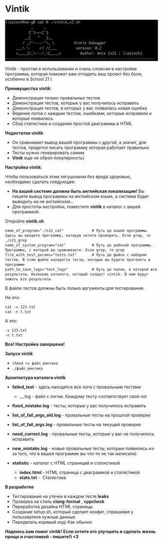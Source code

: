 # Vintik

![](logo.png)

Vintik - простая в использовании и очень сложная в настройке программа, которая поможет вам отладить ваш проект без боли, особенно в School 21 )

**Преимущества vintik**:

 - Демонстрация только провальных тестов
 - Демонстрация тестов, которые у вас получилось исправить
 - Демонстрация тестов, в которых у вас появилась новая ошибка
 - Ведение логов с каждым тестом, ошибками, которые исправили и которые появились
 - Сбор статистики и создание простой диаграммы в HTML

**Недостатки vinitk**:

 - Он сравнивает вывод вашей программы с другой, а значит, для тестов, придется писать программу которая работает правильно
 - Тесты нужно генерировать самим
 - **Vinik** еще не обрел популярность(

**Настройка vintik**:

Чтобы пользоваться этим лягушонком без вреда здоровью, необходимо сделать следующее:

- **На вашей системе должна быть английская локализация!** Вы пишите вывод программы на английском языке, а система будет выводить на не английском...
- Для простоты настройки, поместите **vintik** в каталог с вашей программой.

Откройте **vintik.sh**

```
name_of_program="./s21_cat"             # Путь до вашей программы. Здесь вы вводите программу, которую хотите проверить. Если grep, то ./s21_grep
name_of_system_program="cat"            # Путь до рабочей программы. Программа, с которой вы сравниваете. Если grep, то grep
file_with_test_params="tests.txt"       # Путь до файла с набором тестов. В этом файле находятся тесты, которые вы будете прогонять в программе
path_to_save_logs="test_logs"           # Путь до папки, в которой все результаты. Название каталога, который создаст vintik. В нем будут лежать все результаты
```

В файле тестов должны быть только аргументы для тестирования. 

Не это:

```
cat -v 123.txt
cat -n t.txt
```

А это:

```
-v 123.txt
-n t.txt
```

**Все! Настройка завершена!**

**Запуск vintik**

 - ```chmod +x файл_винтика ```
 - ```./файл_винтика```

**Архитектура каталога vintik**

 - **failed_test**  - здесь находятся все логи с провальным тестами
   - __.log - файл с логом. Каждому тесту соответствует свой лог
 
 - **fixed_mistake.log** - тесты, которые у вас получилось исправить
   
 - **list_of_fail_args_old.log** - провальные тесты на прошлой проверке
   
 - **list_of_fail_args.log** - провальные тесты на текущей проверке
   
 - **need_correct.log** - провальные тесты, которые у вас не получилось исправить
   
 - **new_mistake.log** - новые провальные тесты, которые появились из-за того, что в вашей программе вы что-то не так написали)
   
 - **statistic** - каталог с HTML страницей и статистикой
    - **index.html** - HTML страница с диаграммой и статистикой
    - **stats.txt** -  Статистика


**В разработке**
 - Тестирование на утечки в каждом тесте **leaks**
 - Проверка на стиль **clang-format** , **cppcheck**
 - Переработка дизайна HTML страницы
 - Создание setup.sh, который сделает конфиг, спрашивая у пользователя нужные данные
 - Переделать корявый код) Как обычно

**Надеюсь вам помог vintik! Если хотите его улучшить и сделать жизнь проще и счастливей - пишите!) <3**
